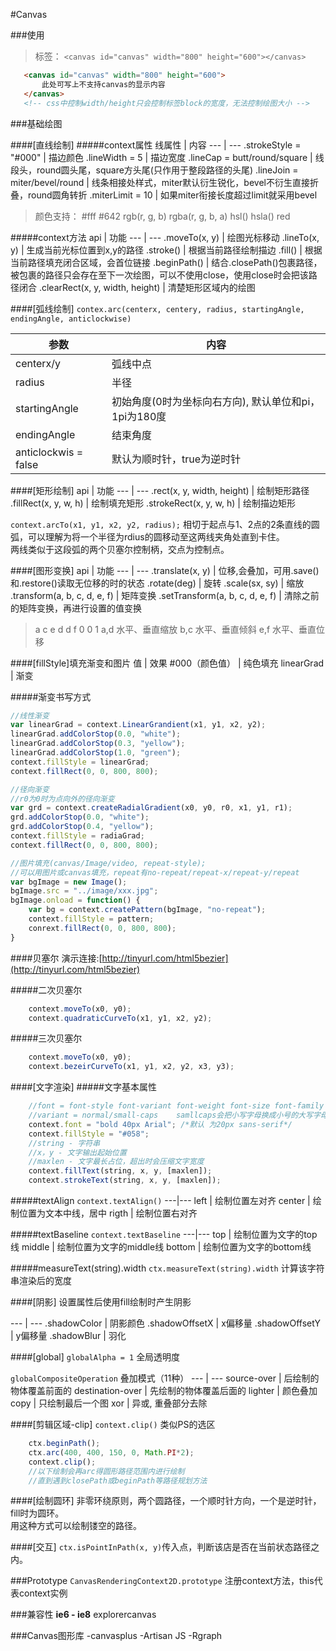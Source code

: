 #Canvas

###使用
>标签： `<canvas id="canvas" width="800" height="600"></canvas>`  

```html
   <canvas id="canvas" width="800" height="600">
       此处可写上不支持canvas的显示内容
   </canvas>
   <!-- css中控制width/height只会控制标签block的宽度，无法控制绘图大小 -->
```


###基础绘图

####[直线绘制]
#####context属性
线属性 | 内容
---  | ---
.strokeStyle = "#000"   | 描边颜色
.lineWidth = 5      | 描边宽度
.lineCap = butt/round/square    | 线段头，round圆头尾，square方头尾(只作用于整段路径的头尾)
.lineJoin = miter/bevel/round   | 线条相接处样式，miter默认衍生锐化，bevel不衍生直接折叠，round圆角转折
.miterLimit = 10    | 如果miter衔接长度超过limit就采用bevel


>颜色支持：
>   #fff
>   #642
>   rgb(r, g, b)
>   rgba(r, g, b, a)
>   hsl()
>   hsla()
>   red

#####context方法
api | 功能
--- | ---
.moveTo(x, y)   | 绘图光标移动
.lineTo(x, y)   | 生成当前光标位置到x,y的路径
.stroke()       | 根据当前路径绘制描边
.fill()         | 根据当前路径填充闭合区域，会首位链接
.beginPath()    | 结合.closePath()包裹路径，被包裹的路径只会存在至下一次绘图，可以不使用close，使用close时会把该路径闭合
.clearRect(x, y, width, height)     | 清楚矩形区域内的绘图

####[弧线绘制]
`contex.arc(centerx, centery, radius, startingAngle, endingAngle, anticlockwise)`

参数  | 内容
---   | ---
centerx/y | 弧线中点
radius    | 半径
startingAngle | 初始角度(0时为坐标向右方向), 默认单位和pi，1pi为180度
endingAngle | 结束角度
anticlockwis = false | 默认为顺时针，true为逆时针

####[矩形绘制]
api | 功能
--- | ---
.rect(x, y, width, height)   | 绘制矩形路径
.fillRect(x, y, w, h)   | 绘制填充矩形
.strokeRect(x, y, w, h) | 绘制描边矩形

`context.arcTo(x1, y1, x2, y2, radius);`
相切于起点与1、2点的2条直线的圆弧，可以理解为将一个半径为rdius的圆移动至这两线夹角处直到卡住。  
两线类似于这段弧的两个贝塞尔控制柄，交点为控制点。


####[图形变换]
api | 功能
--- | ---
.translate(x, y)    | 位移,会叠加，可用.save()和.restore()读取无位移的时的状态
.rotate(deg)        | 旋转
.scale(sx, sy)      | 缩放
.transform(a, b, c, d, e, f)    | 矩阵变换
.setTransform(a, b, c, d, e, f) | 清除之前的矩阵变换，再进行设置的值变换

> a c e
> d d f
> 0 0 1
> a,d 水平、垂直缩放
> b,c 水平、垂直倾斜
> e,f 水平、垂直位移

####[fillStyle]填充渐变和图片
值 | 效果
\#000（颜色值）   | 纯色填充
linearGrad      | 渐变

#####渐变书写方式
```js
//线性渐变
var linearGrad = context.LinearGrandient(x1, y1, x2, y2);
linearGrad.addColorStop(0.0, "white");
linearGrad.addColorStop(0.3, "yellow");
linearGrad.addColorStop(1.0, "green");
context.fillStyle = linearGrad;
context.fillRect(0, 0, 800, 800);
```

```js
//径向渐变
//r0为0时为点向外的径向渐变
var grd = context.createRadialGradient(x0, y0, r0, x1, y1, r1);
grd.addColorStop(0.0, "white");
grd.addColorStop(0.4, "yellow");
context.fillStyle = radiaGrad;
context.fillRect(0, 0, 800, 800);
```

```js
//图片填充(canvas/Image/video, repeat-style);
//可以用图片或canvas填充，repeat有no-repeat/repeat-x/repeat-y/repeat
var bgImage = new Image();
bgImage.src = "../image/xxx.jpg";
bgImage.onload = function() {
    var bg = context.createPattern(bgImage, "no-repeat");
    context.fillStyle = pattern;
    conrext.fillRect(0, 0, 800, 800);
}
```

####贝塞尔
演示连接:[http://tinyurl.com/html5bezier](http://tinyurl.com/html5bezier)  

#####二次贝塞尔
```js
    context.moveTo(x0, y0);
    context.quadraticCurveTo(x1, y1, x2, y2);
```

#####三次贝塞尔
```js
    context.moveTo(x0, y0);
    context.bezeirCurveTo(x1, y1, x2, y2, x3, y3);
```

####[文字渲染]
#####文字基本属性
```js
    //font = font-style font-variant font-weight font-size font-family
    //variant = normal/small-caps    samllcaps会把小写字母换成小号的大写字母
    context.font = "bold 40px Arial"; /*默认 为20px sans-serif*/
    context.fillStyle = "#058";
    //string - 字符串
    //x，y - 文字输出起始位置
    //maxlen - 文字最长占位，超出时会压缩文字宽度
    context.fillText(string, x, y, [maxlen]);
    context.strokeText(string, x, y, [maxlen]);
```

#####textAlign
`context.textAlign()`
---|---
left | 绘制位置左对齐
center | 绘制位置为文本中线，居中
rigth | 绘制位置右对齐

#####textBaseline
`context.textBaseline`
---|---
top | 绘制位置为文字的top线
middle | 绘制位置为文字的middle线
bottom | 绘制位置为文字的bottom线

#####measureText(string).width
`ctx.measureText(string).width` 计算该字符串渲染后的宽度

####[阴影]
设置属性后使用fill绘制时产生阴影

--- | ---
.shadowColor   | 阴影颜色
.shadowOffsetX | x偏移量
.shadowOffsetY | y偏移量
.shadowBlur    | 羽化

####[global]
`globalAlpha = 1` 全局透明度

`globalCompositeOperation` 叠加模式（11种）
--- | ---
source-over | 后绘制的物体覆盖前面的
destination-over | 先绘制的物体覆盖后面的
lighter | 颜色叠加
copy | 只绘制最后一个图
xor | 异或, 重叠部分去除

####[剪辑区域-clip]
`context.clip()` 类似PS的选区

```js
    ctx.beginPath();
    ctx.arc(400, 400, 150, 0, Math.PI*2);
    context.clip();
    //以下绘制会再arc得圆形路径范围内进行绘制
    //直到遇到closePath或beginPath等路径规划方法
```

####[绘制圆环]
非零环绕原则，两个圆路径，一个顺时针方向，一个是逆时针，fill时为圆环。  
用这种方式可以绘制镂空的路径。  


####[交互]
`ctx.isPointInPath(x, y)`传入点，判断该店是否在当前状态路径之内。


###Prototype
`CanvasRenderingContext2D.prototype` 注册context方法，this代表context实例  

###兼容性
**ie6 - ie8** explorercanvas

###Canvas图形库
-canvasplus
-Artisan JS
-Rgraph
